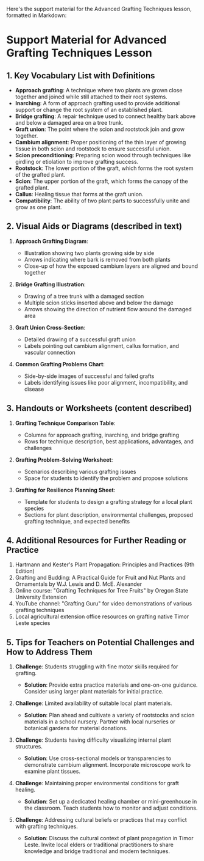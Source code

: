 Here's the support material for the Advanced Grafting Techniques lesson, formatted in Markdown:

# Support Material for Advanced Grafting Techniques Lesson

## 1. Key Vocabulary List with Definitions

- **Approach grafting**: A technique where two plants are grown close together and joined while still attached to their root systems.
- **Inarching**: A form of approach grafting used to provide additional support or change the root system of an established plant.
- **Bridge grafting**: A repair technique used to connect healthy bark above and below a damaged area on a tree trunk.
- **Graft union**: The point where the scion and rootstock join and grow together.
- **Cambium alignment**: Proper positioning of the thin layer of growing tissue in both scion and rootstock to ensure successful union.
- **Scion preconditioning**: Preparing scion wood through techniques like girdling or etiolation to improve grafting success.
- **Rootstock**: The lower portion of the graft, which forms the root system of the grafted plant.
- **Scion**: The upper portion of the graft, which forms the canopy of the grafted plant.
- **Callus**: Healing tissue that forms at the graft union.
- **Compatibility**: The ability of two plant parts to successfully unite and grow as one plant.

## 2. Visual Aids or Diagrams (described in text)

1. **Approach Grafting Diagram**: 
   - Illustration showing two plants growing side by side
   - Arrows indicating where bark is removed from both plants
   - Close-up of how the exposed cambium layers are aligned and bound together

2. **Bridge Grafting Illustration**:
   - Drawing of a tree trunk with a damaged section
   - Multiple scion sticks inserted above and below the damage
   - Arrows showing the direction of nutrient flow around the damaged area

3. **Graft Union Cross-Section**:
   - Detailed drawing of a successful graft union
   - Labels pointing out cambium alignment, callus formation, and vascular connection

4. **Common Grafting Problems Chart**:
   - Side-by-side images of successful and failed grafts
   - Labels identifying issues like poor alignment, incompatibility, and disease

## 3. Handouts or Worksheets (content described)

1. **Grafting Technique Comparison Table**:
   - Columns for approach grafting, inarching, and bridge grafting
   - Rows for technique description, best applications, advantages, and challenges

2. **Grafting Problem-Solving Worksheet**:
   - Scenarios describing various grafting issues
   - Space for students to identify the problem and propose solutions

3. **Grafting for Resilience Planning Sheet**:
   - Template for students to design a grafting strategy for a local plant species
   - Sections for plant description, environmental challenges, proposed grafting technique, and expected benefits

## 4. Additional Resources for Further Reading or Practice

1. Hartmann and Kester's Plant Propagation: Principles and Practices (9th Edition)
2. Grafting and Budding: A Practical Guide for Fruit and Nut Plants and Ornamentals by W.J. Lewis and D. McE. Alexander
3. Online course: "Grafting Techniques for Tree Fruits" by Oregon State University Extension
4. YouTube channel: "Grafting Guru" for video demonstrations of various grafting techniques
5. Local agricultural extension office resources on grafting native Timor Leste species

## 5. Tips for Teachers on Potential Challenges and How to Address Them

1. **Challenge**: Students struggling with fine motor skills required for grafting.
   - **Solution**: Provide extra practice materials and one-on-one guidance. Consider using larger plant materials for initial practice.

2. **Challenge**: Limited availability of suitable local plant materials.
   - **Solution**: Plan ahead and cultivate a variety of rootstocks and scion materials in a school nursery. Partner with local nurseries or botanical gardens for material donations.

3. **Challenge**: Students having difficulty visualizing internal plant structures.
   - **Solution**: Use cross-sectional models or transparencies to demonstrate cambium alignment. Incorporate microscope work to examine plant tissues.

4. **Challenge**: Maintaining proper environmental conditions for graft healing.
   - **Solution**: Set up a dedicated healing chamber or mini-greenhouse in the classroom. Teach students how to monitor and adjust conditions.

5. **Challenge**: Addressing cultural beliefs or practices that may conflict with grafting techniques.
   - **Solution**: Discuss the cultural context of plant propagation in Timor Leste. Invite local elders or traditional practitioners to share knowledge and bridge traditional and modern techniques.
